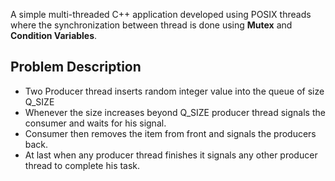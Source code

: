 
A simple multi-threaded C++ application developed using POSIX threads where the synchronization between thread is done using **Mutex** and **Condition Variables**.

## Problem Description

- Two Producer thread inserts random integer value into the queue of size Q_SIZE
- Whenever the size increases beyond Q_SIZE producer thread signals the consumer and waits for his signal.
- Consumer then removes the item from front and signals the producers back.
- At last when any producer thread finishes it signals any other producer thread to complete his task.